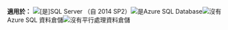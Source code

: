 **適用於：** ![[是]](media/yes.png)SQL Server （自 2014 SP2）![是](media/yes.png)Azure SQL Database![沒有](media/no.png)Azure SQL 資料倉儲![沒有](media/no.png)平行處理資料倉儲 

